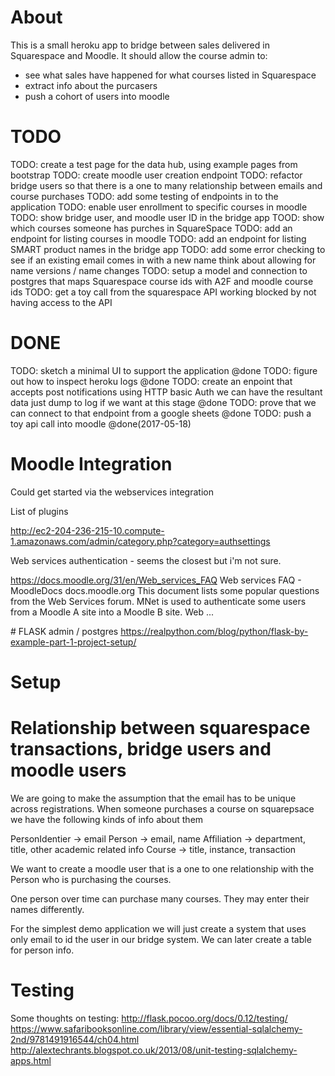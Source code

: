 # About

This is a small heroku app to bridge between sales delivered in Squarespace and Moodle.
It should allow the course admin to:

- see what sales have happened for what courses listed in Squarespace
- extract info about the purcasers
- push a cohort of users into moodle

# TODO
TODO: create a test page for the data hub, using example pages from bootstrap
TODO: create moodle user creation endpoint
TODO: refactor bridge users so that there is a one to many relationship between emails and course purchases
TODO: add some testing of endpoints in to the application
TODO: enable user enrollment to specific courses in moodle
TODO: show bridge user, and moodle user ID in the bridge app
TOOD: show which courses someone has purches in SquareSpace
TODO: add an endpoint for listing courses in moodle
TODO: add an endpoint for listing SMART product names in the bridge app
TODO: add some error checking to see if an existing email comes in with a new name
	think about allowing for name versions / name changes
TODO: setup a model and connection to postgres that maps Squarespace course ids with A2F and moodle course ids
TODO: get a toy call from the squarespace API working
	blocked by not having access to the API

# DONE
TODO: sketch a minimal UI to support the application @done
TODO: figure out how to inspect heroku logs @done
TODO: create an enpoint that accepts post notifications using HTTP basic Auth
	we can have the resultant data just dump to log if we want at this stage @done
TODO: prove that we can connect to that endpoint from a google sheets @done
TODO: push a toy api call into moodle @done(2017-05-18)

# Moodle Integration

Could get started via the webservices integration

List of plugins

http://ec2-204-236-215-10.compute-1.amazonaws.com/admin/category.php?category=authsettings


Web services authentication - seems the closest but i'm not sure.

https://docs.moodle.org/31/en/Web_services_FAQ
Web services FAQ - MoodleDocs
docs.moodle.org
This document lists some popular questions from the Web Services forum. MNet is used to authenticate some users from a Moodle A site into a Moodle B site. Web ...


# FLASK admin / postgres
https://realpython.com/blog/python/flask-by-example-part-1-project-setup/

# Setup

# Relationship between squarespace transactions, bridge users and moodle users

We are going to make the assumption that the email has to be unique across registrations.
When someone purchases a course on squarepsace we have the following kinds of info about them

PersonIdentier -> email
Person -> email, name
Affiliation -> department, title, other academic related info
Course -> title, instance, transaction

We want to create a moodle user that is a one to one relationship with the Person
who is purchasing the courses.

One person over time can purchase many courses.
They may enter their names differently.

For the simplest demo application we will just create a system that uses only email
to id the user in our bridge system. We can later create a table for person info.



# Testing

Some thoughts on testing:
http://flask.pocoo.org/docs/0.12/testing/
https://www.safaribooksonline.com/library/view/essential-sqlalchemy-2nd/9781491916544/ch04.html
http://alextechrants.blogspot.co.uk/2013/08/unit-testing-sqlalchemy-apps.html
